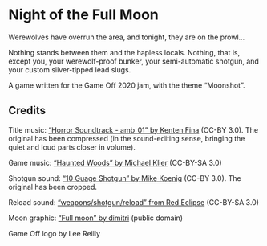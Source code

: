 # Night of the Full Moon

Werewolves have overrun the area, and tonight, they are on the prowl…

Nothing stands between them and the hapless locals. Nothing, that is,
except you, your werewolf-proof bunker, your semi-automatic shotgun,
and your custom silver-tipped lead slugs.

A game written for the Game Off 2020 jam, with the theme “Moonshot”.

## Credits

Title music: [“Horror Soundtrack - amb_01” by Kenten Fina](https://opengameart.org/content/horror-soundtrack-8-tracks-the-hangar) (CC-BY 3.0). The original has been compressed (in the sound-editing sense, bringing the quiet and loud parts closer in volume).

Game music: [“Haunted Woods” by Michael Klier](https://opengameart.org/content/haunted-woods-horror-drone) (CC-BY-SA 3.0)

Shotgun sound: [“10 Guage Shotgun” by Mike Koenig](http://soundbible.com/1262-10-Guage-Shotgun.html) (CC-BY 3.0). The original has been cropped.

Reload sound: [“weapons/shotgun/reload” from Red Eclipse](https://github.com/redeclipse/sounds/tree/3b1f0288623111172b86ea7bf58a77d969b7c920/weapons/shotgun) (CC-BY-SA 3.0)

Moon graphic: [“Full moon” by dimitri](https://openclipart.org/detail/150367/full-moon) (public domain)

Game Off logo by Lee Reilly